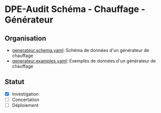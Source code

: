 # DPE-Audit Schéma - Chauffage - Générateur

## Organisation

- [generateur.schema.yaml](./generateur.schema.yaml): Schéma de données d'un générateur de chauffage
- [generateur.examples.yaml](./generateur.examples.yaml): Exemples de données d'un générateur de chauffage

## Statut

- [x] Investigation
- [ ] Concertation
- [ ] Déploiement

